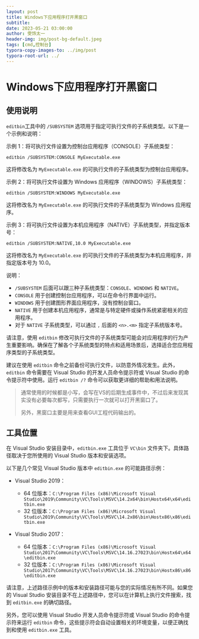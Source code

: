 ```yaml
---
layout: post
title: Windows下应用程序打开黑窗口
subtitle: 
date: 2023-05-21 03:00:00
author: 雯饰太一
header-img: img/post-bg-default.jpeg
tags: [cmd,控制台]
typora-copy-images-to: ../img/post
typora-root-url: ../
---
```


# Windows下应用程序打开黑窗口

## 使用说明

`editbin`工具中的 `/SUBSYSTEM` 选项用于指定可执行文件的子系统类型。以下是一个示例和说明：

示例 1：将可执行文件设置为控制台应用程序（CONSOLE）子系统类型：
```
editbin /SUBSYSTEM:CONSOLE MyExecutable.exe
```
这将修改名为 `MyExecutable.exe` 的可执行文件的子系统类型为控制台应用程序。

示例 2：将可执行文件设置为 Windows 应用程序（WINDOWS）子系统类型：
```
editbin /SUBSYSTEM:WINDOWS MyExecutable.exe
```
这将修改名为 `MyExecutable.exe` 的可执行文件的子系统类型为 Windows 应用程序。

示例 3：将可执行文件设置为本机应用程序（NATIVE）子系统类型，并指定版本号：
```
editbin /SUBSYSTEM:NATIVE,10.0 MyExecutable.exe
```
这将修改名为 `MyExecutable.exe` 的可执行文件的子系统类型为本机应用程序，并指定版本号为 10.0。

说明：
- `/SUBSYSTEM` 后面可以跟三种子系统类型：`CONSOLE`、`WINDOWS` 和 `NATIVE`。
- `CONSOLE` 用于创建控制台应用程序，可以在命令行界面中运行。
- `WINDOWS` 用于创建图形界面应用程序，没有控制台窗口。
- `NATIVE` 用于创建本机应用程序，通常是与特定硬件或操作系统紧密相关的应用程序。
- 对于 `NATIVE` 子系统类型，可以通过 `,` 后面的 `<n>.<m>` 指定子系统版本号。

请注意，使用 `editbin` 修改可执行文件的子系统类型可能会对应用程序的行为产生重要影响。确保在了解各个子系统类型的特点和适用场景后，选择适合您应用程序类型的子系统类型。

建议在使用 `editbin` 命令之前备份可执行文件，以防意外情况发生。此外，`editbin` 命令需要在 Visual Studio 的开发人员命令提示符或 Visual Studio 的命令提示符中使用。运行 `editbin /?` 命令可以获取更详细的帮助和用法说明。

> 通常使用的时候都是小写，会写在VS的后期生成事件中，不过后来发现其实没有必要每次都写，只需要执行一次就可以打开黑窗口了。
>
> 另外，黑窗口主要是用来查看GUI工程代码输出的。

## 工具位置

在 Visual Studio 安装目录中，`editbin.exe` 工具位于 `VC\bin` 文件夹下。具体路径取决于您所使用的 Visual Studio 版本和安装选项。

以下是几个常见 Visual Studio 版本中 `editbin.exe` 的可能路径示例：

- Visual Studio 2019：
  - 64 位版本：`C:\Program Files (x86)\Microsoft Visual Studio\2019\Community\VC\Tools\MSVC\14.2x64\bin\Hostx64\x64\editbin.exe`
  - 32 位版本：`C:\Program Files (x86)\Microsoft Visual Studio\2019\Community\VC\Tools\MSVC\14.2x86\bin\Hostx86\x86\editbin.exe`

- Visual Studio 2017：
  - 64 位版本：`C:\Program Files (x86)\Microsoft Visual Studio\2017\Community\VC\Tools\MSVC\14.16.27023\bin\Hostx64\x64\editbin.exe`
  - 32 位版本：`C:\Program Files (x86)\Microsoft Visual Studio\2017\Community\VC\Tools\MSVC\14.16.27023\bin\Hostx86\x86\editbin.exe`

请注意，上述路径示例中的版本和安装路径可能与您的实际情况有所不同。如果您的 Visual Studio 安装目录不在上述路径中，您可以在计算机上执行文件搜索，找到 `editbin.exe` 的确切路径。

另外，您可以使用 Visual Studio 开发人员命令提示符或 Visual Studio 的命令提示符来运行 `editbin` 命令，这些提示符会自动设置相关的环境变量，以便正确找到和使用 `editbin.exe` 工具。